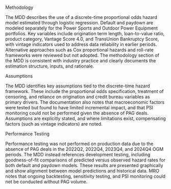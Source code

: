 Methodology

The MDD describes the use of a discrete-time proportional odds hazard model estimated through logistic regression. Default and paydown are modeled separately for the Power Sports and Outdoor Power Equipment portfolios. Key variables include origination term length, loan-to-value ratio, product category, Vantage Score 4.0, and TransUnion Bankruptcy Score, with vintage indicators used to address data reliability in earlier periods. Alternative approaches such as Cox proportional hazards and roll-rate frameworks were reviewed but not adopted. The methodology section of the MDD is consistent with industry practice and clearly documents the estimation structure, inputs, and rationale.

Assumptions

The MDD identifies key assumptions tied to the discrete-time hazard framework. These include the proportional odds specification, treatment of censoring, and reliance on origination and credit bureau variables as primary drivers. The documentation also notes that macroeconomic factors were tested but found to have limited incremental impact, and that PSI monitoring could not be performed given the absence of PAG deals. Assumptions are explicitly stated, and where limitations exist, compensating factors (such as vintage indicators) are noted.

Performance Testing

Performance testing was not performed on production data due to the absence of PAG deals in the 2022Q2, 2022Q4, 2023Q4, and 2024Q4 OGM periods. The MDD instead references development testing, including goodness-of-fit comparisons of predicted versus observed hazard rates for both default and paydown models. These results are presented graphically and show alignment between model predictions and historical data. MRO notes that ongoing backtesting, sensitivity testing, and PSI monitoring could not be conducted without PAG volume.
